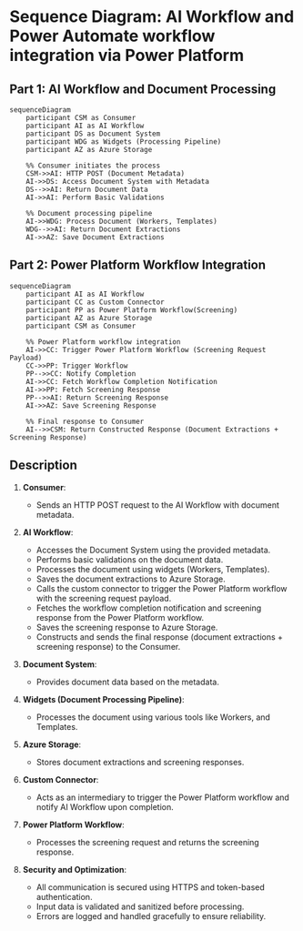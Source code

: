 # Sequence Diagram: AI Workflow and Power Automate workflow integration via Power Platform

## Part 1: AI Workflow and Document Processing

```mermaid
sequenceDiagram
    participant CSM as Consumer
    participant AI as AI Workflow
    participant DS as Document System
    participant WDG as Widgets (Processing Pipeline)
    participant AZ as Azure Storage

    %% Consumer initiates the process
    CSM->>AI: HTTP POST (Document Metadata)
    AI->>DS: Access Document System with Metadata
    DS-->>AI: Return Document Data
    AI->>AI: Perform Basic Validations

    %% Document processing pipeline
    AI->>WDG: Process Document (Workers, Templates)
    WDG-->>AI: Return Document Extractions
    AI->>AZ: Save Document Extractions
```

## Part 2: Power Platform Workflow Integration

```mermaid
sequenceDiagram
    participant AI as AI Workflow
    participant CC as Custom Connector
    participant PP as Power Platform Workflow(Screening)
    participant AZ as Azure Storage
    participant CSM as Consumer

    %% Power Platform workflow integration
    AI->>CC: Trigger Power Platform Workflow (Screening Request Payload)
    CC->>PP: Trigger Workflow
    PP-->>CC: Notify Completion
    AI->>CC: Fetch Workflow Completion Notification
    AI->>PP: Fetch Screening Response
    PP-->>AI: Return Screening Response
    AI->>AZ: Save Screening Response

    %% Final response to Consumer
    AI-->>CSM: Return Constructed Response (Document Extractions + Screening Response)
```

## Description
1. **Consumer**:
   - Sends an HTTP POST request to the AI Workflow with document metadata.

2. **AI Workflow**:
   - Accesses the Document System using the provided metadata.
   - Performs basic validations on the document data.
   - Processes the document using widgets (Workers, Templates).
   - Saves the document extractions to Azure Storage.
   - Calls the custom connector to trigger the Power Platform workflow with the screening request payload.
   - Fetches the workflow completion notification and screening response from the Power Platform workflow.
   - Saves the screening response to Azure Storage.
   - Constructs and sends the final response (document extractions + screening response) to the Consumer.

3. **Document System**:
   - Provides document data based on the metadata.

4. **Widgets (Document Processing Pipeline)**:
   - Processes the document using various tools like Workers, and Templates.

5. **Azure Storage**:
   - Stores document extractions and screening responses.

6. **Custom Connector**:
   - Acts as an intermediary to trigger the Power Platform workflow and notify AI Workflow upon completion.

7. **Power Platform Workflow**:
   - Processes the screening request and returns the screening response.

8. **Security and Optimization**:
   - All communication is secured using HTTPS and token-based authentication.
   - Input data is validated and sanitized before processing.
   - Errors are logged and handled gracefully to ensure reliability.

